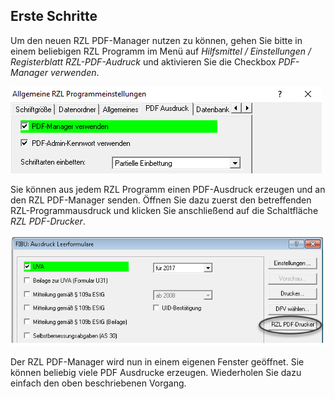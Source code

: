 ## Erste Schritte

Um den neuen RZL PDF-Manager nutzen zu können, gehen Sie bitte in einem
beliebigen RZL Programm im Menü auf *Hilfsmittel / Einstellungen /
Registerblatt RZL-PDF-Audruck* und aktivieren Sie die Checkbox
*PDF-Manager verwenden*.



![](<img/image4.png>)


Sie können aus jedem RZL Programm einen PDF-Ausdruck erzeugen und an den
RZL PDF-Manager senden. Öffnen Sie dazu zuerst den betreffenden
RZL-Programmausdruck und klicken Sie anschließend auf die Schaltfläche *RZL
PDF-Drucker*.



![](<img/image5.png>)

Der RZL PDF-Manager wird nun in einem eigenen Fenster geöffnet. Sie
können beliebig viele PDF Ausdrucke erzeugen. Wiederholen Sie dazu
einfach den oben beschriebenen Vorgang.
